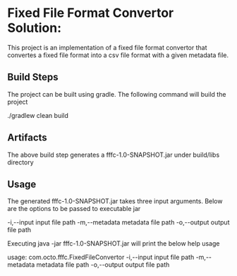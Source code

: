 # Fixed File Format Convertor Solution:

This project is an implementation of a fixed file format convertor that convertes a fixed file format into a csv file format with a given metadata file.

## Build Steps

The project can be built using gradle. The following command will build the project

./gradlew clean build

## Artifacts

The above build step generates a fffc-1.0-SNAPSHOT.jar under build/libs directory

## Usage

The generated fffc-1.0-SNAPSHOT.jar takes three input arguments. Below are the options to be passed to executable jar

 -i,--input <arg>      input file path
 -m,--metadata <arg>   metadata file path
 -o,--output <arg>     output file path

Executing java -jar fffc-1.0-SNAPSHOT.jar will print the below help usage

usage: com.octo.fffc.FixedFileConvertor
 -i,--input <arg>      input file path
 -m,--metadata <arg>   metadata file path
 -o,--output <arg>     output file path
